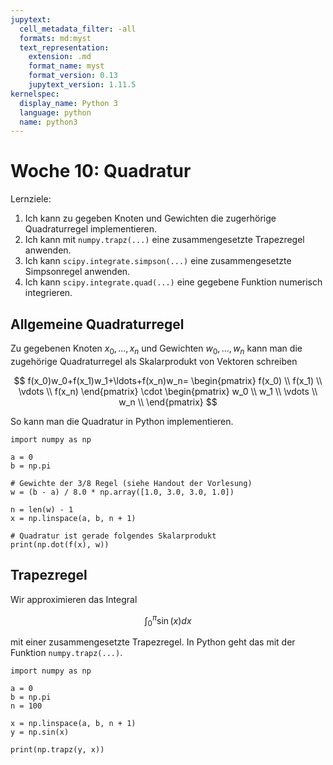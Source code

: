 ```yaml
---
jupytext:
  cell_metadata_filter: -all
  formats: md:myst
  text_representation:
    extension: .md
    format_name: myst
    format_version: 0.13
    jupytext_version: 1.11.5
kernelspec:
  display_name: Python 3
  language: python
  name: python3
---
```


# Woche 10: Quadratur

Lernziele:

1. Ich kann zu gegeben Knoten und Gewichten die zugerhörige Quadraturregel implementieren.
2. Ich kann mit `numpy.trapz(...)` eine zusammengesetzte Trapezregel anwenden.
3. Ich kann `scipy.integrate.simpson(...)` eine zusammengesetzte Simpsonregel anwenden.
4. Ich kann `scipy.integrate.quad(...)` eine gegebene Funktion numerisch integrieren.

## Allgemeine Quadraturregel

Zu gegebenen Knoten $x_0,\ldots,x_n$ und Gewichten $w_0,\ldots,w_n$ kann man die zugehörige Quadraturregel als Skalarprodukt von Vektoren schreiben

$$
f(x_0)w_0+f(x_1)w_1+\ldots+f(x_n)w_n=
\begin{pmatrix}
    f(x_0) \\
    f(x_1) \\
    \vdots \\
    f(x_n)
\end{pmatrix}
\cdot
\begin{pmatrix}
    w_0 \\
    w_1 \\
    \vdots \\
    w_n \\
\end{pmatrix}
$$

So kann man die Quadratur in Python implementieren.

```{code-cell} ipython3
import numpy as np

a = 0
b = np.pi

# Gewichte der 3/8 Regel (siehe Handout der Vorlesung)
w = (b - a) / 8.0 * np.array([1.0, 3.0, 3.0, 1.0])

n = len(w) - 1
x = np.linspace(a, b, n + 1)

# Quadratur ist gerade folgendes Skalarprodukt
print(np.dot(f(x), w))
```

## Trapezregel

Wir approximieren das Integral

$$
\int_0^\pi\sin(x)dx
$$

mit einer zusammengesetzte Trapezregel.
In Python geht das mit der Funktion `numpy.trapz(...)`.

```{code-cell} ipython3
import numpy as np

a = 0
b = np.pi
n = 100

x = np.linspace(a, b, n + 1)
y = np.sin(x)

print(np.trapz(y, x))
```
